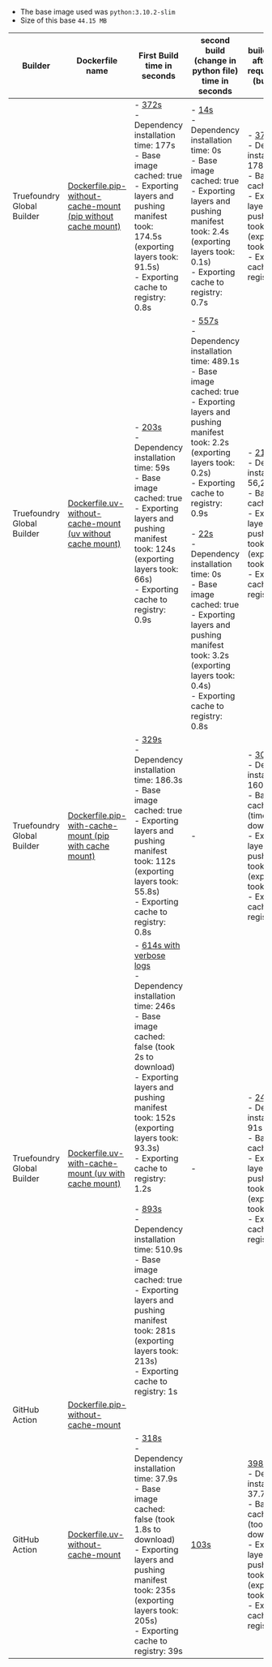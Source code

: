 - The base image used was `python:3.10.2-slim`
- Size of this base `44.15 MB`

| Builder             | Dockerfile name | First Build time in seconds                 | second build (change in python file) time in seconds          | build in seconds after updating requirements.txt (build + push) |
|---------------------------|----------------|---------------------------------------------|---------------------------------------------------------------|------------------------------------------------------------|
| Truefoundry Global Builder | [Dockerfile.pip-without-cache-mount (pip without cache mount)](https://github.com/truefoundry/docker-build-test/blob/main/Dockerfile.pip-without-cache-mount)           | - [372s](https://internal.devtest.truefoundry.tech/deployments/cm3h47n5v043r01qi9tpqgsur?tab=deployments&logs=cm3hcskkv00vh01ul8g5ddp38)<br>- Dependency installation time: 177s <br>-  Base image cached: true <br>-  Exporting layers and pushing manifest took: 174.5s (exporting layers took: 91.5s) <br>-  Exporting cache to registry: 0.8s <br> | - [14s](https://internal.devtest.truefoundry.tech/deployments/cm3h47n5v043r01qi9tpqgsur?tab=deployments&logs=cm3h5mjjh073z01qi55e6evzj)<br>- Dependency installation time: 0s <br>-  Base image cached: true  <br>-  Exporting layers and pushing manifest took: 2.4s (exporting layers took: 0.1s) <br>-  Exporting cache to registry: 0.7s <br>      | - [378](https://internal.devtest.truefoundry.tech/deployments/cm3h47n5v043r01qi9tpqgsur?tab=deployments&logs=cm3hdwhhw03w401wv0oe7hey0)<br>- Dependency installation time: 178.9s <br>-  Base image cached: true <br>-  Exporting layers and pushing manifest took: 170s (exporting layers took: 90s) <br>-  Exporting cache to registry: 0.7s <br> | 
| Truefoundry Global Builder | [Dockerfile.uv-without-cache-mount (uv without cache mount)](https://github.com/truefoundry/docker-build-test/blob/main/Dockerfile.uv-with-cache-mount)                | - [203s](https://internal.devtest.truefoundry.tech/deployments/cm3h49rir045n01qig6jl25fs?tab=deployments&logs=cm3hd2pta021i01wvc5q39186)<br>- Dependency installation time: 59s <br>-  Base image cached: true <br>-  Exporting layers and pushing manifest took: 124s (exporting layers took: 66s) <br>-  Exporting cache to registry: 0.9s <br> | - [557s](https://internal.devtest.truefoundry.tech/deployments/cm3h49rir045n01qig6jl25fs?tab=deployments&logs=cm3h5mr55062g01of8v7yclex)<br>- Dependency installation time: 489.1s <br>-  Base image cached: true  <br>-  Exporting layers and pushing manifest took: 2.2s (exporting layers took: 0.2s) <br>-  Exporting cache to registry: 0.9s <br><br>- [22s](https://internal.devtest.truefoundry.tech/deployments/cm3h49rir045n01qig6jl25fs?tab=deployments&logs=cm3h8tf9q02gu01skf2b1gf71)<br>- Dependency installation time: 0s <br>-  Base image cached: true  <br>-  Exporting layers and pushing manifest took: 3.2s (exporting layers took: 0.4s) <br>-  Exporting cache to registry: 0.8s <br>| - [214s](https://internal.devtest.truefoundry.tech/deployments/cm3h49rir045n01qig6jl25fs?tab=deployments&logs=cm3hdqsmv038q01ulhikb2h25)<br>- Dependency installation time: 56,2s <br>-  Base image cached: true <br>-  Exporting layers and pushing manifest took: 121.9s (exporting layers took: 68s) <br>-  Exporting cache to registry: 0.9s <br> | 
| Truefoundry Global Builder | [Dockerfile.pip-with-cache-mount (pip with cache mount)](https://github.com/truefoundry/docker-build-test/blob/main/Dockerfile.pip-with-cache-mount)                 | - [329s](https://internal.devtest.truefoundry.tech/deployments/cm3h4fhgf04gt01qifvzz3tik?tab=deployments&logs=cm3he75qj048w01wv7d4qfrbl)<br>- Dependency installation time: 186.3s <br>-  Base image cached: true <br>-  Exporting layers and pushing manifest took: 112s (exporting layers took: 55.8s) <br>-  Exporting cache to registry: 0.8s <br> | -                                                                                                                                                                                                                                                                                                                                                      | - [302s](https://internal.devtest.truefoundry.tech/deployments/cm3h4fhgf04gt01qifvzz3tik?tab=deployments&logs=cm3hcjakj003k01wv8l9y3je6)<br>- Dependency installation time: 160s <br>-  Base image cached: false (time taken to download: 1.6s) <br>-  Exporting layers and pushing manifest took: 116s (exporting layers took: 55s) <br>-  Exporting cache to registry: 2.2s <br> |
| Truefoundry Global Builder | [Dockerfile.uv-with-cache-mount (uv with cache mount)](https://github.com/truefoundry/docker-build-test/blob/main/Dockerfile.uv-with-cache-mount)                   | - [614s with verbose logs](https://internal.devtest.truefoundry.tech/deployments/cm3h4e46o04g601qi94cl29cf?tab=deployments&logs=cm3h4e46t04g701qi92dsbu2f)<br>- Dependency installation time: 246s <br>-  Base image cached: false (took 2s to download) <br>-  Exporting layers and pushing manifest took: 152s (exporting layers took: 93.3s) <br>-  Exporting cache to registry: 1.2s <br><br>- [893s](https://internal.devtest.truefoundry.tech/deployments/cm3h4e46o04g601qi94cl29cf?tab=deployments&logs=cm3h72kcc0ave01qig4aagenh)<br>- Dependency installation time: 510.9s <br>-  Base image cached: true <br>-  Exporting layers and pushing manifest took: 281s (exporting layers took: 213s) <br>-  Exporting cache to registry: 1s <br> | -                                                                                                                                                                                                                                                                                                                                                      | - [245s](https://internal.devtest.truefoundry.tech/deployments/cm3h4e46o04g601qi94cl29cf?tab=deployments&logs=cm3hd8jlk02e301wv7bpb4oii)<br>- Dependency installation time: 91s <br>-  Base image cached: true <br>-  Exporting layers and pushing manifest took: 130s (exporting layers took: 75s) <br>-  Exporting cache to registry: 1.3s <br> |
| GitHub Action              | [Dockerfile.pip-without-cache-mount](https://github.com/truefoundry/docker-build-test/blob/main/Dockerfile.pip-without-cache-mount)                |       | | 
| GitHub Action              | [Dockerfile.uv-without-cache-mount](https://github.com/truefoundry/docker-build-test/blob/main/Dockerfile.uv-with-cache-mount)                | - [318s](https://github.com/truefoundry/docker-build-test/actions/runs/11838141090/job/32986613498)<br>- Dependency installation time: 37.9s <br>-  Base image cached: false (took 1.8s to download) <br>-  Exporting layers and pushing manifest took: 235s (exporting layers took: 205s) <br>-  Exporting cache to registry: 39s <br> | [103s](https://github.com/truefoundry/docker-build-test/actions/runs/11791561588/job/32843775583) | [398s](https://github.com/truefoundry/docker-build-test/actions/runs/11838744058/job/32988578067)<br>- Dependency installation time: 37.7s <br>-  Base image cached: false (took 2s to download) <br>-  Exporting layers and pushing manifest took: 309s (exporting layers took: 213s) <br>-  Exporting cache to registry: 41s <br>

